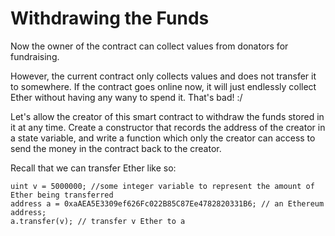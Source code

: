 # Withdrawing the Funds

Now the owner of the contract can collect values from donators for fundraising.

However, the current contract only collects values and does not transfer it to somewhere. If the contract goes online now, it will just endlessly collect Ether without having any wany to spend it. That's bad! :/

Let's allow the creator of this smart contract to withdraw the funds stored in it at any time. Create a constructor that records the address of the creator in a state variable, and write a function which only the creator can access to send the money in the contract back to the creator. 

Recall that we can transfer Ether like so:

```
uint v = 5000000; //some integer variable to represent the amount of Ether being transferred
address a = 0xaAEA5E3309ef626Fc022B85C87Ee4782820331B6; // an Ethereum address;
a.transfer(v); // transfer v Ether to a
```
